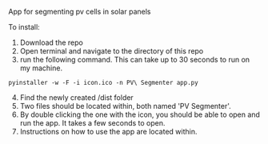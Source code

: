 App for segmenting pv cells in solar panels

To install:

1. Download the repo
2. Open terminal and navigate to the directory of this repo
3. run the following command. This can take up to 30 seconds to run on my machine.

```pyinstaller -w -F -i icon.ico -n PV\ Segmenter app.py```

4. Find the newly created /dist folder
5. Two files should be located within, both named 'PV Segmenter'. 
6. By double clicking the one with the icon, you should be able to open and run the app. It takes a few seconds to open.
7. Instructions on how to use the app are located within.
